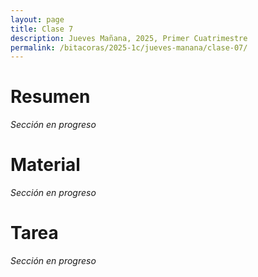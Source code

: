 ```yaml
---
layout: page
title: Clase 7
description: Jueves Mañana, 2025, Primer Cuatrimestre
permalink: /bitacoras/2025-1c/jueves-manana/clase-07/
---
```


# Resumen

_Sección en progreso_

# Material

_Sección en progreso_

# Tarea

_Sección en progreso_